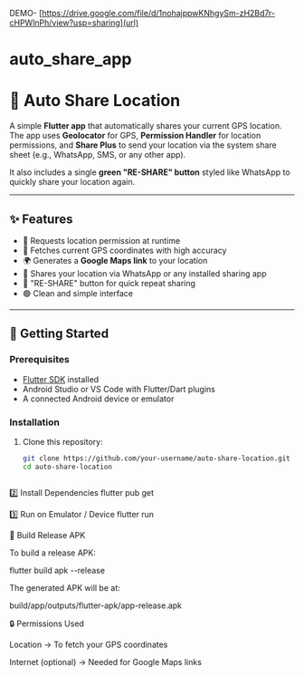 DEMO- [https://drive.google.com/file/d/1nohajppwKNhgySm-zH2Bd7r-cHPWlnPh/view?usp=sharing](url)

# auto_share_app



# 📍 Auto Share Location

A simple **Flutter app** that automatically shares your current GPS location.  
The app uses **Geolocator** for GPS, **Permission Handler** for location permissions, and **Share Plus** to send your location via the system share sheet (e.g., WhatsApp, SMS, or any other app).  

It also includes a single **green "RE-SHARE" button** styled like WhatsApp to quickly share your location again.

---

## ✨ Features
- 🔑 Requests location permission at runtime  
- 📡 Fetches current GPS coordinates with high accuracy  
- 🌍 Generates a **Google Maps link** to your location  
- 📲 Shares your location via WhatsApp or any installed sharing app  
- 🔁 "RE-SHARE" button for quick repeat sharing  
- 🟢 Clean and simple interface  

---

## 🚀 Getting Started

### Prerequisites
- [Flutter SDK](https://docs.flutter.dev/get-started/install) installed  
- Android Studio or VS Code with Flutter/Dart plugins  
- A connected Android device or emulator  

### Installation
1. Clone this repository:
   ```bash
   git clone https://github.com/your-username/auto-share-location.git
   cd auto-share-location



2️⃣ Install Dependencies
flutter pub get

3️⃣ Run on Emulator / Device
flutter run

📱 Build Release APK

To build a release APK:

flutter build apk --release


The generated APK will be at:

build/app/outputs/flutter-apk/app-release.apk

🔒 Permissions Used

Location → To fetch your GPS coordinates

Internet (optional) → Needed for Google Maps links
